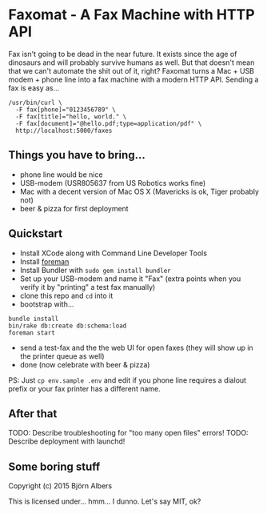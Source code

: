 # Faxomat - A Fax Machine with HTTP API

Fax isn't going to be dead in the near future.
It exists since the age of dinosaurs and will probably survive humans as well.
But that doesn't mean that we can't automate the shit out of it, right?
Faxomat turns a Mac + USB modem + phone line into a fax machine with a modern
HTTP API.
Sending a fax is easy as...

```
/usr/bin/curl \
  -F fax[phone]="0123456789" \
  -F fax[title]="hello, world." \
  -F fax[document]="@hello.pdf;type=application/pdf" \
  http://localhost:5000/faxes
```


## Things you have to bring...

- phone line would be nice
- USB-modem (USR805637 from US Robotics works fine)
- Mac with a decent version of Mac OS X (Mavericks is ok, Tiger probably not)
- beer & pizza for first deployment


## Quickstart

- Install XCode along with Command Line Developer Tools
- Install [foreman](https://github.com/ddollar/foreman)
- Install Bundler with `sudo gem install bundler`
- Set up your USB-modem and name it "Fax" (extra points when you verify it
  by "printing" a test fax manually)
- clone this repo and `cd` into it
- bootstrap with...

```
bundle install
bin/rake db:create db:schema:load
foreman start
```

- send a test-fax and the the web UI for open faxes (they will show up in the
  printer queue as well)
- done (now celebrate with beer & pizza)

PS: Just `cp env.sample .env` and edit if you phone line requires a dialout prefix or
your fax printer has a different name.


## After that

TODO: Describe troubleshooting for "too many open files" errors!
TODO: Describe deployment with launchd!


## Some boring stuff

Copyright (c) 2015 Björn Albers

This is licensed under... hmm... I dunno. Let's say MIT, ok?
